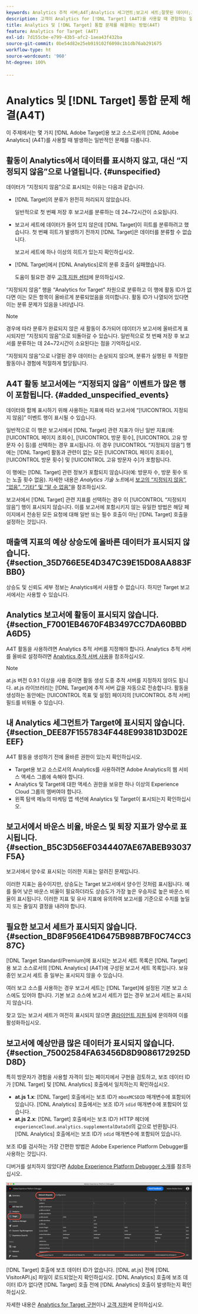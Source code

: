 ```yaml
---
keywords: Analytics 추적 서버;A4T;Analytics 세그먼트;보고서 세트;잘못된 데이터;고립됨;SDID;VisitorAPI.js;mboxMCSDID;가상;지정되지 않음
description: 고객이 Analytics for [!DNL Target] (A4T)을 사용할 때 경험하는 일반적인 문제를 살펴봅니다.
title: Analytics 및 [!DNL Target] 통합 문제를 해결하는 방법(A4T)
feature: Analytics for Target (A4T)
exl-id: 7d155cbe-e799-43b5-afc2-1aea43f432ba
source-git-commit: 0be54d82e25eb919102f6098c1b1db76ab291675
workflow-type: ht
source-wordcount: '960'
ht-degree: 100%

---
```


# Analytics 및 [!DNL Target] 통합 문제 해결(A4T)

이 주제에서는 몇 가지 [!DNL Adobe Target]용 보고 소스로서의 [!DNL Adobe Analytics] (A4T)를 사용할 때 발생하는 일반적인 문제를 다룹니다.

## 활동이 Analytics에서 데이터를 표시하지 않고, 대신 “지정되지 않음”으로 나열됩니다. {#unspecified}

데이터가 “지정되지 않음”으로 표시되는 이유는 다음과 같습니다.

* [!DNL Target]의 분류가 완전히 처리되지 않았습니다.

   일반적으로 첫 번째 저장 후 보고서를 분류하는 데 24~72시간이 소요됩니다.

* 보고서 세트에 데이터가 들어 있지 않은데 [!DNL Target]이 히트를 분류하려고 했습니다. 첫 번째 히트가 발생하기 전까지 [!DNL Target]은 데이터를 분류할 수 없습니다.

   보고서 세트에 하나 이상의 히트가 있는지 확인하십시오.

* [!DNL Target]에서 [!DNL Analytics]로의 분류 호출이 실패했습니다.

   도움이 필요한 경우 [고객 지원 센터](/help/main/cmp-resources-and-contact-information.md#reference_ACA3391A00EF467B87930A450050077C)에 문의하십시오.

“지정되지 않음” 행을 “Analytics for Target” 차원으로 분류하고 이 행에 활동 ID가 없다면 이는 모든 항목이 올바르게 분류되었음을 의미합니다. 활동 ID가 나열되어 있다면 이는 분류 문제가 있음을 나타냅니다.

>[!NOTE]
>
>경우에 따라 분류가 완료되지 않은 새 활동이 추가되어 데이터가 보고서에 올바르게 표시되지만 “지정되지 않음”으로 되돌아갈 수 있습니다. 일반적으로 첫 번째 저장 후 보고서를 분류하는 데 24~72시간이 소요된다는 점을 기억하십시오.
>
>“지정되지 않음”으로 나열된 경우 데이터는 손실되지 않으며, 분류가 실행된 후 적절한 활동이나 경험에 적절하게 할당됩니다.

## A4T 활동 보고서에는 “지정되지 않음” 이벤트가 많은 행이 포함됩니다. {#added_unspecified_events}

데이터와 함께 표시하기 위해 사용하는 지표에 따라 보고서에 “[!UICONTROL 지정되지 않음]” 이벤트 행이 표시될 수 있습니다.

일반적으로 이 행은 보고서에서 [!DNL Target] 관련 지표가 아닌 일반 지표(예: [!UICONTROL 페이지 조회수], [!UICONTROL 방문 횟수], [!UICONTROL 고유 방문자 수] 등)를 선택하는 경우 표시됩니다. 이 경우 [!UICONTROL “지정되지 않음”] 행에는 [!DNL Target] 활동과 관련이 없는 모든 [!UICONTROL 페이지 조회수], [!UICONTROL 방문 횟수] 및 [!UICONTROL 고유 방문자 수]가 포함됩니다.

이 행에는 [!DNL Target] 관련 정보가 포함되지 않습니다(예: 방문자 수, 방문 횟수 또는 노출 횟수 없음). 자세한 내용은 *Analytics 기술 노트*&#x200B;에서 [보고의 “지정되지 않음”, “없음”, “기타” 및 “알 수 없음”](https://experienceleague.adobe.com/docs/analytics/technotes/unspecified.html?lang=ko)을 참조하십시오.

보고서에서 [!DNL Target] 관련 지표를 선택하는 경우 이 [!UICONTROL “지정되지 않음”] 행이 표시되지 않습니다. 이를 보고서에 포함시키지 않는 유일한 방법은 해당 페이지에서 전송된 모든 요청에 대해 일반 또는 필수 호출이 아닌 [!DNL Target] 호출을 설정하는 것입니다.

## 매출액 지표의 예상 상승도에 올바른 데이터가 표시되지 않습니다. {#section_35D766E5E4D347C39E15D08AA883FBB0}

상승도 및 신뢰도 세부 정보는 Analytics에서 사용할 수 없습니다. 하지만 Target 보고서에서는 사용할 수 있습니다.

## Analytics 보고서에 활동이 표시되지 않습니다. {#section_F7001EB4670F4B3497CC7DA60BBDA6D5}

A4T 활동을 사용하려면 Analytics 추적 서버를 지정해야 합니다. Analytics 추적 서버를 올바로 설정하려면 [Analytics 추적 서버 사용](/help/main/c-integrating-target-with-mac/a4t/analytics-tracking-server.md#task_72077BA7E93C4A65A715A18F32228823)을 참조하십시오.

>[!NOTE]
>
>at.js 버전 0.9.1 이상을 사용 중이면 활동 생성 도중 추적 서버를 지정하지 않아도 됩니다. at.js 라이브러리는 [!DNL Target]에 추적 서버 값을 자동으로 전송합니다. 활동을 생성하는 동안에는 [!UICONTROL 목표 및 설정] 페이지의 [!UICONTROL 추적 서버] 필드를 비워둘 수 있습니다.

## 내 Analytics 세그먼트가 Target에 표시되지 않습니다. {#section_DEE87F1557834F448E99381D3D02EEEF}

A4T 활동을 생성하기 전에 올바른 권한이 있는지 확인하십시오.

* Target용 보고 소스로서의 Analytics를 사용하려면 Adobe Analytics의 웹 서비스 액세스 그룹에 속해야 합니다.
* Analytics 및 Target에 대한 액세스 권한을 보유한 하나 이상의 Experience Cloud 그룹의 멤버여야 합니다.
* 왼쪽 탐색 메뉴의 마케팅 앱 섹션에 Analytics 및 Target이 표시되는지 확인하십시오.

## 보고서에서 바운스 비율, 바운스 및 퇴장 지표가 양수로 표시됩니다. {#section_B5C3D56EF0344407AE67ABEB93037F5A}

보고서에서 양수로 표시되는 이러한 지표는 알려진 문제입니다.

이러한 지표는 음수이지만, 상승도는 Target 보고서에서 양수인 것처럼 표시됩니다. 예를 들어 낮은 바운스 비율이 필요하더라도 상승도가 가장 높은 우승자로 높은 바운스 비율이 표시됩니다. 이러한 지표 및 유사 지표에 유의하여 보고서를 기준으로 수치를 높일지 또는 줄일지 결정을 내려야 합니다.

## 필요한 보고서 세트가 표시되지 않습니다. {#section_BD8F956E41D6475B98B7BF0C74CC387C}

[!DNL Target Standard/Premium]에 표시되는 보고서 세트 목록은 [!DNL Target]용 보고 소스로서의 [!DNL Analytics] (A4T)에 구성된 보고서 세트 목록입니다. 보유 중인 보고서 세트 중 일부는 표시되지 않을 수 있습니다.

여러 보고 소스를 사용하는 경우 보고서 세트는 [!DNL Target]에 설정된 기본 보고 소스에도 있어야 합니다. 기본 보고 소스에 보고서 세트가 없는 경우 보고서 세트는 표시되지 않습니다.

찾고 있는 보고서 세트가 여전히 표시되지 않으면 [클라이언트 지원 팀](/help/main/cmp-resources-and-contact-information.md#reference_ACA3391A00EF467B87930A450050077C)에 문의하여 이를 활성화하십시오.

## 보고서에 예상만큼 많은 데이터가 표시되지 않습니다. {#section_75002584FA63456D8D9086172925DD8D}

특히 방문자가 경험을 사용할 자격이 있는 페이지에서 구현을 검토하고, 보조 데이터 ID가 [!DNL Target] 및 [!DNL Analytics] 호출에서 일치하는지 확인하십시오.

* **at.js 1.x**: [!DNL Target] 호출에서는 보조 ID가 `mboxMCSDID` 매개변수에 포함되어 있습니다. [!DNL Analytics] 호출에서는 보조 ID가 `sdid` 매개변수에 포함되어 있습니다.
* **at.js 2.x**: [!DNL Target] 호출에서는 보조 ID가 HTTP 헤더에 `experienceCloud.analytics.supplementalDataId`의 값으로 반환됩니다. [!DNL Analytics] 호출에서는 보조 ID가 `sdid` 매개변수에 포함되어 있습니다.

보조 ID를 검사하는 가장 간편한 방법은 Adobe Experience Platform Debugger를 사용하는 것입니다.

디버거를 설치하지 않았다면 [Adobe Experience Platform Debugger 소개](https://experienceleague.adobe.com/docs/platform-learn/tutorials/data-ingestion/web-sdk/introduction-to-the-experience-platform-debugger.html)를 참조하십시오.

![디버거](/help/main/c-integrating-target-with-mac/a4t/assets/debugger.png)

[!DNL Target] 호출에 보조 데이터 ID가 없습니다. [!DNL at.js] 전에 [!DNL VisitorAPI.js] 파일이 로드되었는지 확인하십시오. [!DNL Analytics] 호출에 보조 데이터 ID가 없다면 [!DNL Target] 호출 전에 [!DNL Analytics] 호출이 발생하는지 확인하십시오.

자세한 내용은 [Analytics for Target 구현](/help/main/c-integrating-target-with-mac/a4t/a4timplementation.md#concept_CE78750AC2A4487D8ACD9369B3EAC85A)이나 [고객 지원](/help/main/cmp-resources-and-contact-information.md#reference_ACA3391A00EF467B87930A450050077C)에 문의하십시오.
